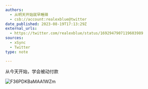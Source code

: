 ```yaml
---
authors:
  - 从明天开始就早睡辣
  - csb://account:realexblue@twitter
date_published: 2023-08-19T17:13:29Z
external_urls:
  - https://twitter.com/realexblue/status/1692947907119603989
sources:
  - xSync
  - Twitter
type: note

---
```


从今天开始，学会被动付款

![F36PDKBaMAA1WZm](./attachments/bafybeihgl4dqyixtdsooleiimjmvyxf7vycwv267dq22dt25ekpu7h7cny)